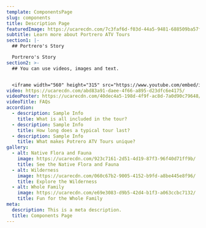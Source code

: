 ```yaml
---
template: ComponentsPage
slug: components
title: Description Page
featuredImage: https://ucarecdn.com/7c3faf6d-f03d-44a5-9481-688509ba57fd/
subtitle: Learn more about Portrero ATV Tours
section1: |-
  ## Portrero's Story

  Portrero's Story
section2: >-
  ## You can use videos, images and text.


  <iframe width="560" height="315" src="https://www.youtube.com/embed/i-WU3DDRAzY" title="YouTube video player" frameborder="0" allow="accelerometer; autoplay; clipboard-write; encrypted-media; gyroscope; picture-in-picture; web-share" allowfullscreen></iframe>
video: https://ucarecdn.com/abd83a91-daee-4f66-a895-d23dfc6e4175/
videoPoster: https://ucarecdn.com/40dec4a5-198d-4f9f-ac8d-7a0d90c79648/
videoTitle: FAQs
accordion:
  - description: Sample Info
    title: What is all included in the tour?
  - description: Sample Info
    title: How long does a typical tour last?
  - description: Sample Info
    title: What makes Potrero ATV Tours unique?
gallery:
  - alt: Native Flora and Fauna
    image: https://ucarecdn.com/923c7161-2d51-4d19-87f3-96f40d71ff9b/
    title: See the Native Flora and Fauna
  - alt: Wilderness
    image: https://ucarecdn.com/060c67b2-9005-4152-b9fd-a8be445e8f96/
    title: Explore the Wilderness
  - alt: Whole Family
    image: https://ucarecdn.com/e69e3083-d9b5-42d4-b1f3-a063ccbc7132/
    title: Fun for the Whole Family
meta:
  description: This is a meta description.
  title: Components Page
---
```

